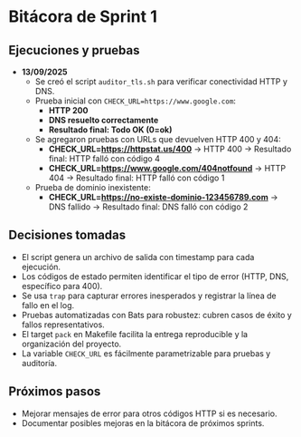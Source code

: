 # Bitácora de Sprint 1

## Ejecuciones y pruebas

- **13/09/2025**  
  - Se creó el script `auditor_tls.sh` para verificar conectividad HTTP y DNS.
  - Prueba inicial con `CHECK_URL=https://www.google.com`:  
    - **HTTP 200**  
    - **DNS resuelto correctamente**
    - **Resultado final: Todo OK (0=ok)**
  - Se agregaron pruebas con URLs que devuelven HTTP 400 y 404:
    - **CHECK_URL=https://httpstat.us/400** → HTTP 400 → Resultado final: HTTP falló con código 4
    - **CHECK_URL=https://www.google.com/404notfound** → HTTP 404 → Resultado final: HTTP falló con código 1
  - Prueba de dominio inexistente:
    - **CHECK_URL=https://no-existe-dominio-123456789.com** → DNS fallido → Resultado final: DNS falló con código 2

## Decisiones tomadas

- El script genera un archivo de salida con timestamp para cada ejecución.
- Los códigos de estado permiten identificar el tipo de error (HTTP, DNS, específico para 400).
- Se usa `trap` para capturar errores inesperados y registrar la línea de fallo en el log.
- Pruebas automatizadas con Bats para robustez: cubren casos de éxito y fallos representativos.
- El target `pack` en Makefile facilita la entrega reproducible y la organización del proyecto.
- La variable `CHECK_URL` es fácilmente parametrizable para pruebas y auditoría.

## Próximos pasos

- Mejorar mensajes de error para otros códigos HTTP si es necesario.
- Documentar posibles mejoras en la bitácora de próximos sprints.